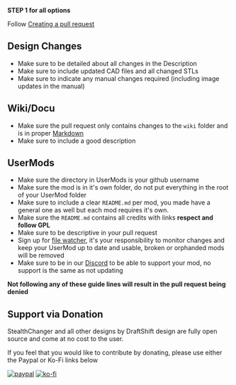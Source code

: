 **STEP 1 for all options**

Follow [Creating a pull request](https://docs.github.com/en/pull-requests/collaborating-with-pull-requests/proposing-changes-to-your-work-with-pull-requests/creating-a-pull-request)


## Design Changes

- Make sure to be detailed about all changes in the Description
- Make sure to include updated CAD files and all changed STLs
- Make sure to indicate any manual changes required (including image updates in the manual)


## Wiki/Docu

- Make sure the pull request only contains changes to the `wiki` folder and is in proper [Markdown](https://en.wikipedia.org/wiki/Markdown)
- Make sure to include a good description


## UserMods

- Make sure the directory in UserMods is your github username
- Make sure the mod is in it's own folder, do not put everything in the root of your UserMod folder
- Make sure to include a clear `README.md` per mod, you made have a general one as well but each mod requires it's own.
- Make sure the `README.md` contains all credits with links **respect and follow GPL**
- Make sure to be descriptive in your pull request
- Sign up for [file watcher](https://app.github-file-watcher.com/), it's your responsibility to monitor changes and keep your UserMod up to date and usable, broken or orphanded mods will be removed
- Make sure to be in our [Discord](https://discord.gg/jJs73c6vSc) to be able to support your mod, no support is the same as not updating


**Not following any of these guide lines will result in the pull request being denied**


## Support via Donation

StealthChanger and all other designs by DraftShift design are fully open source and come at no cost to the user.

If you feel that you would like to contribute by donating, please use either the Paypal or Ko-Fi links below

[![paypal](https://www.paypalobjects.com/en_US/i/btn/btn_donateCC_LG.gif)](https://www.paypal.com/cgi-bin/webscr?cmd=_s-xclick&hosted_button_id=QB27XC84YZPA4)  [![ko-fi](https://ko-fi.com/img/githubbutton_sm.svg)](https://ko-fi.com/L3L0XA8TK)
